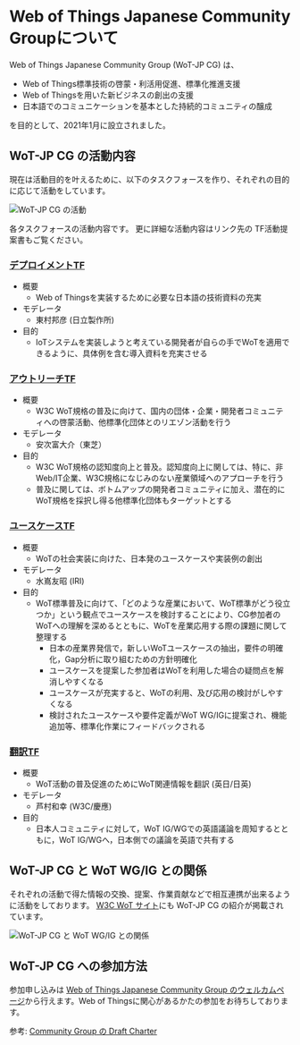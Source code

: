 # Web of Things Japanese Community Groupについて
Web of Things Japanese Community Group (WoT-JP CG) は、

* Web of Things標準技術の啓蒙・利活用促進、標準化推進支援
* Web of Thingsを用いた新ビジネスの創出の支援
* 日本語でのコミュニケーションを基本とした持続的コミュニティの醸成

を目的として、2021年1月に設立されました。

## WoT-JP CG の活動内容
現在は活動目的を叶えるために、以下のタスクフォースを作り、それぞれの目的に応じて活動をしています。

![WoT-JP CG の活動](https://user-images.githubusercontent.com/80234020/156139159-854f5d05-a450-417d-a7ea-30c8b657bfc1.png)

各タスクフォースの活動内容です。
更に詳細な活動内容はリンク先の TF活動提案書もご覧ください。

### [デプロイメントTF](https://github.com/w3c/wot-jp-cg/tree/main/TF/Deployment)
* 概要
	* Web of Thingsを実装するために必要な日本語の技術資料の充実
* モデレータ
	* 東村邦彦 (日立製作所)
* 目的
	* IoTシステムを実装しようと考えている開発者が自らの手でWoTを適用できるように、具体例を含む導入資料を充実させる

### [アウトリーチTF](https://github.com/w3c/wot-jp-cg/tree/main/TF/Outreach)
* 概要
	* W3C WoT規格の普及に向けて、国内の団体・企業・開発者コミュニティへの啓蒙活動、他標準化団体とのリエゾン活動を行う
* モデレータ
	* 安次富大介（東芝）
* 目的
	* W3C WoT規格の認知度向上と普及。認知度向上に関しては、特に、非Web/IT企業、W3C規格になじみのない産業領域へのアプローチを行う
	* 普及に関しては、ボトムアップの開発者コミュニティに加え、潜在的にWoT規格を採択し得る他標準化団体もターゲットとする

### [ユースケースTF](https://github.com/w3c/wot-jp-cg/tree/main/TF/Usecases)
* 概要
	* WoTの社会実装に向けた、日本発のユースケースや実装例の創出
* モデレータ
	* 水嶌友昭 (IRI)
* 目的
    * WoT標準普及に向けて、「どのような産業において、WoT標準がどう役立つか」という観点でユースケースを検討することにより、CG参加者のWoTへの理解を深めるとともに、WoTを産業応用する際の課題に関して整理する
        * 日本の産業界発信で，新しいWoTユースケースの抽出，要件の明確化，Gap分析に取り組むための方針明確化
        * ユースケースを提案した参加者はWoTを利用した場合の疑問点を解消しやすくなる
        * ユースケースが充実すると、WoTの利用、及び応用の検討がしやすくなる
        * 検討されたユースケースや要件定義がWoT WG/IGに提案され、機能追加等、標準化作業にフィードバックされる

### [翻訳TF](https://github.com/w3c/wot-jp-cg/tree/main/TF/Translation)
* 概要
	* WoT活動の普及促進のためにWoT関連情報を翻訳 (英日/日英)
* モデレータ
	* 芦村和幸 (W3C/慶應)
* 目的
	* 日本人コミュニティに対して，WoT IG/WGでの英語議論を周知するとともに，WoT IG/WGへ，日本側での議論を英語で共有する

## WoT-JP CG と WoT WG/IG との関係

それぞれの活動で得た情報の交換、提案、作業貢献などで相互連携が出来るように活動をしております。
[W3C WoT サイト](https://www.w3.org/WoT/cg/)にも WoT-JP CG の紹介が掲載されています。

![WoT-JP CG と WoT WG/IG との関係](https://user-images.githubusercontent.com/80234020/156139326-d73c6ad1-f9d3-4134-abb2-c6b36305b747.png)

## WoT-JP CG への参加方法

参加申し込みは [Web of Things Japanese Community Group のウェルカムページ](https://www.w3.org/community/wot-jp/)から行えます。Web of Thingsに関心があるかたの参加をお待ちしております。

参考: [Community Group の Draft Charter](https://wot-jp-cg.netlify.app/CGCharter.html)
